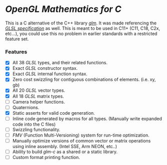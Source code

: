 
# *OpenGL Mathematics for C*

This is a C alternative of the C++ library [*glm*](https://github.com/g-truc/glm).
It was made referencing the [*GLSL specification*](https://www.khronos.org/registry/OpenGL/specs/gl/GLSLangSpec.4.60.pdf) as well. This is meant to be used in C11+ (C11, C18, C2x, etc...), you could use this no problem in earlier standards with a restricted feature set.

### Features

- [x] All 38 *GLSL* types, and their related functions.
- [x] Exact *GLSL* constructor syntax.
- [x] Exact *GLSL* internal function syntax.
- [x] Zero cost swizzling for contiguous combinations of elements. (i.e. xy, gb)
- [x] All 20 *GLSL* vector types.
- [x] All 18 *GLSL* matrix types.
- [ ] Camera helper functions.
- [ ] Quaternions.
- [x] Static asserts for valid code generation.
- [ ] Inline code generated by macros for all types. (Manually write expanded code into the C files)
- [ ] Swizzling functionality.
- [ ] *FMV* (Function Multi-Versioning) system for run-time optimization.
- [ ] Manually optimize versions of common vector or matrix operations using inline assembly. (Intel SSE, Arm NEON, etc..)
- [ ] Ability to build *glm-c* as a shared or a static library.
- [ ] Custom format printing function.
